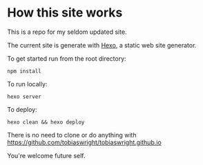# How this site works

This is a repo for my seldom updated site.

The current site is generate with [Hexo](https://hexo.io/), a static web site generator.

To get started run from the root directory:

```npm install```

To run locally:

```hexo server```

To deploy:

```hexo clean && hexo deploy```

There is no need to clone or do anything with https://github.com/tobiaswright/tobiaswright.github.io

You're welcome future self.